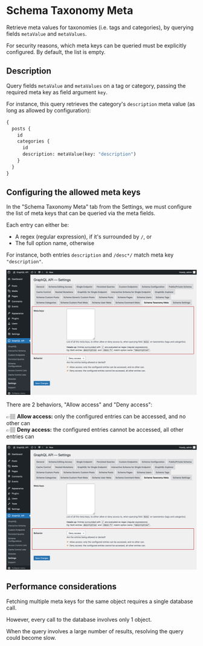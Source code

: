 # Schema Taxonomy Meta

Retrieve meta values for taxonomies (i.e. tags and categories), by querying fields `metaValue` and `metaValues`.

For security reasons, which meta keys can be queried must be explicitly configured. By default, the list is empty.

## Description

Query fields `metaValue` and `metaValues` on a tag or category, passing the required meta key as field argument `key`.

For instance, this query retrieves the category's `description` meta value (as long as allowed by configuration):

```graphql
{
  posts {
    id
    categories {
      id
      description: metaValue(key: "description")
    }
  }
}
```

## Configuring the allowed meta keys

In the "Schema Taxonomy Meta" tab from the Settings, we must configure the list of meta keys that can be queried via the meta fields.

Each entry can either be:

- A regex (regular expression), if it's surrounded by `/`, or
- The full option name, otherwise

For instance, both entries `description` and `/desc*/` match meta key `"description"`.

<a href="../../images/schema-configuration-taxonomy-meta-entries.png" target="_blank">![Defining the entries](../../images/schema-configuration-taxonomy-meta-entries.png "Defining the entries")</a>

There are 2 behaviors, "Allow access" and "Deny access":

👉🏽 <strong>Allow access:</strong> only the configured entries can be accessed, and no other can<br/>
👉🏽 <strong>Deny access:</strong> the configured entries cannot be accessed, all other entries can

<a href="../../images/schema-configuration-taxonomy-meta-behavior.png" target="_blank">![Defining the access behavior](../../images/schema-configuration-taxonomy-meta-behavior.png "Defining the access behavior")</a>

## Performance considerations

Fetching multiple meta keys for the same object requires a single database call.

However, every call to the database involves only 1 object.

When the query involves a large number of results, resolving the query could become slow.
